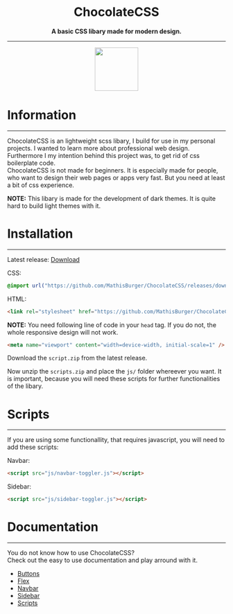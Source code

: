 <div align="center">
    <h1>ChocolateCSS</h1>
    <strong>
        A basic CSS libary made for modern design.
    </strong>
    <br>
    <hr>
    <img src="https://sass-lang.com/assets/img/styleguide/seal-color-aef0354c.png" height="100">

</div>

# Information

---
ChocolateCSS is an lightweight scss libary, I build for use
in my personal projects. I wanted to learn more about professional web design. Furthermore I my intention behind this project was, to get rid of css boilerplate code.<br>
ChocolateCSS is not made for beginners. It is especially made for people, who want to design their web pages or apps very fast. But you need at least a bit of css experience.

<strong>NOTE:</strong> This libary is made for the development of dark themes. It is quite hard to build light themes with it.

# Installation

---
Latest release: 
<a href="https://github.com/MathisBurger/ChocolateCSS/releases/tag/v1.0.0">Download</a>

CSS:
```css
@import url("https://github.com/MathisBurger/ChocolateCSS/releases/download/v1.0.0/chocolate.min.css");
```

HTML:
```html
<link rel="stylesheet" href="https://github.com/MathisBurger/ChocolateCSS/releases/download/v1.0.0/chocolate.min.css">
```

<strong>NOTE:</strong> You need following line of code in your `head` tag. If you do not, the whole responsive design will not work.

```html
<meta name="viewport" content="width=device-width, initial-scale=1" />
```

Download the `script.zip` from the latest release.

Now unzip the `scripts.zip` and place the `js/` folder whereever you want.
It is important, because you will need these scripts for further functionalities of the libary.

# Scripts

---
If you are using some functionallity, that requires javascript, you will need to add these scripts:

Navbar:
```html
<script src="js/navbar-toggler.js"></script>
```

Sidebar:
```html
<script src="js/sidebar-toggler.js"></script>
```

# Documentation

---
You do not know how to use ChocolateCSS?<br>
Check out the easy to use documentation and play arround with it.

- <a href="documentation/buttons.md">Buttons</a>
- <a href="documentation/flex.md">Flex</a>
- <a href="documentation/navbar.md">Navbar</a>
- <a href="documentation/sidebar.md">Sidebar</a>
- <a href="documentation/scripts.md">Scripts</a>
